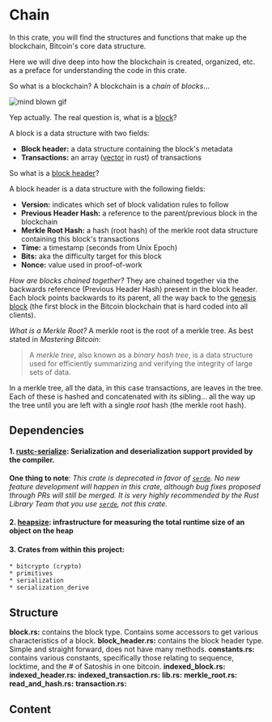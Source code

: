 # Chain

In this crate, you will find the structures and functions that make up the blockchain, Bitcoin's core data structure.

Here we will dive deep into how the blockchain is created, organized, etc. as a preface for understanding the code in this crate.

So what is a blockchain? A blockchain is a *chain* of *blocks*...

![mind blown gif](https://media.giphy.com/media/OK27wINdQS5YQ/giphy.gif)

Yep actually. The real question is, what is a [block](https://github.com/bitcoinbook/bitcoinbook/blob/develop/ch09.asciidoc#structure-of-a-block)?

A block is a data structure with two fields:
* **Block header:** a data structure containing the block's metadata
* **Transactions:** an array ([vector](https://doc.rust-lang.org/book/second-edition/ch08-01-vectors.html) in rust) of transactions

So what is a [block header](https://github.com/bitcoinbook/bitcoinbook/blob/develop/ch09.asciidoc#block-header)?

A block header is a data structure with the following fields:
* **Version:** indicates which set of block validation rules to follow
* **Previous Header Hash:** a reference to the parent/previous block in the blockchain
* **Merkle Root Hash:** a hash (root hash) of the merkle root data structure containing this block's transactions
* **Time:** a timestamp (seconds from Unix Epoch)
* **Bits:** aka the difficulty target for this block
* **Nonce:** value used in proof-of-work

*How are blocks chained together?* They are chained together via the backwards reference (Previous Header Hash) present in the block header. Each block points backwards to its parent, all the way back to the [genesis block](https://github.com/bitcoinbook/bitcoinbook/blob/develop/ch09.asciidoc#the-genesis-block) (the first block in the Bitcoin blockchain that is hard coded into all clients).

*What is a Merkle Root?* A merkle root is the root of a merkle tree. As best stated in *Mastering Bitcoin*:

> A _merkle tree_, also known as a _binary hash tree_, is a data
> structure used for efficiently summarizing and verifying the integrity of large sets of data.

In a merkle tree, all the data, in this case transactions, are leaves in the tree. Each of these is hashed and concatenated with its sibling... all the way up the tree until you are left with a single *root* hash (the merkle root hash). 

## Dependencies
#### 1. [rustc-serialize](https://crates.io/crates/rustc-serialize): Serialization and deserialization support provided by the compiler.

**One thing to note**: *This crate is deprecated in favor of [`serde`](https://serde.rs/). No new feature development will happen in this crate, although bug fixes proposed through PRs will still be merged. It is very highly recommended by the Rust Library Team that you use [`serde`](https://serde.rs/), not this crate.*

#### 2. [heapsize](https://crates.io/crates/heapsize): infrastructure for measuring the total runtime size of an object on the heap

#### 3. Crates from within this project:
	* bitcrypto (crypto)
	* primitives
	* serialization
	* serialization_derive

## Structure
**block.rs:** contains the block type. Contains some accessors to get various characteristics of a block.
**block_header.rs:** contains the block header type. Simple and straight forward, does not have many methods.
**constants.rs:** contains various constants, specifically those relating to sequence, locktime, and the # of Satoshis in one bitcoin. 
**indexed_block.rs:**
**indexed_header.rs:**
**indexed_transaction.rs:**
**lib.rs:**
**merkle_root.rs:**
**read_and_hash.rs:**
**transaction.rs:**

## Content
